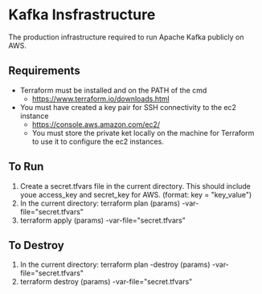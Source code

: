 # Kafka Insfrastructure

The production infrastructure required to run Apache Kafka publicly on AWS.

## Requirements 
- Terraform must be installed and on the PATH of the cmd
    - https://www.terraform.io/downloads.html
- You must have created a key pair for SSH connectivity to the ec2 instance
    - https://console.aws.amazon.com/ec2/
    - You must store the private ket locally on the machine for Terraform to use it to configure the ec2 instances.

## To Run 
1. Create a secret.tfvars file in the current directory. This should include youe access_key and secret_key for AWS. (format: key = "key_value")
1. In the current directory: terraform plan (params) -var-file="secret.tfvars"
2. terraform apply (params) -var-file="secret.tfvars"

## To Destroy
1. In the current directory: terraform plan -destroy (params) -var-file="secret.tfvars"
2. terraform destroy (params) -var-file="secret.tfvars"